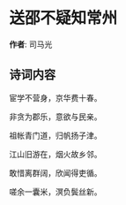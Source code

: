 # 送邵不疑知常州

**作者**: 司马光

## 诗词内容

宦学不营身，京华费十春。

非贪为郡乐，意欲与民亲。

祖帐青门道，归帆扬子津。

江山旧游在，烟火故乡邻。

敢惜离群阔，欣闻得吏循。

嗟余一囊米，溟负鬓丝新。

